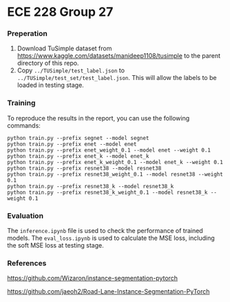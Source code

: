 # ECE 228 Group 27
### Preperation
 1. Download TuSimple dataset from https://www.kaggle.com/datasets/manideep1108/tusimple to the parent directory of this repo.
 2. Copy `../TUSimple/test_label.json` to `../TUSimple/test_set/test_label.json`. This will allow the labels to be loaded in testing stage.
### Training
To reproduce the results in the report, you can use the following commands:

```
python train.py --prefix segnet --model segnet
python train.py --prefix enet --model enet
python train.py --prefix enet_weight_0.1 --model enet --weight 0.1
python train.py --prefix enet_k --model enet_k
python train.py --prefix enet_k_weight_0.1 --model enet_k --weight 0.1
python train.py --prefix resnet38 --model resnet38
python train.py --prefix resnet38_weight_0.1 --model resnet38 --weight 0.1
python train.py --prefix resnet38_k --model resnet38_k
python train.py --prefix resnet38_k_weight_0.1 --model resnet38_k --weight 0.1
```

### Evaluation
The `inference.ipynb` file is used to check the performance of trained models. The `eval_loss.ipynb` is used to calculate the MSE loss, including the soft MSE loss at testing stage.

### References
https://github.com/Wizaron/instance-segmentation-pytorch

https://github.com/jaeoh2/Road-Lane-Instance-Segmentation-PyTorch

